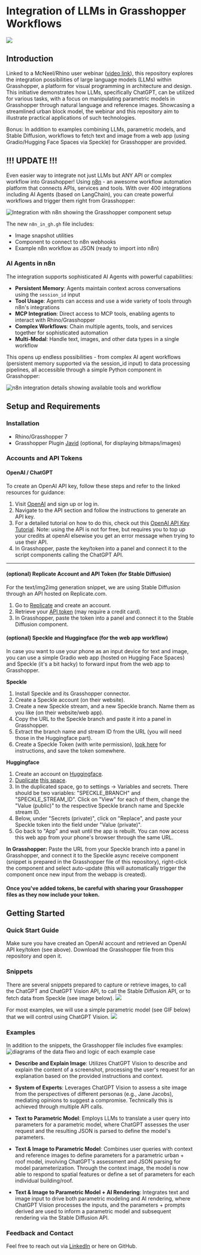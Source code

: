 # Integration of LLMs in Grasshopper Workflows
![](img/webinar.png)
## Introduction
Linked to a McNeel/Rhino user webinar ([video link](https://www.youtube.com/watch?v=tbUTjJROhNc)), this repository explores the integration possibilities of large language models (LLMs) within Grasshopper, a platform for visual programming in architecture and design. This initiative demonstrates how LLMs, specifically ChatGPT, can be utilized for various tasks, with a focus on manipulating parametric models in Grasshopper through natural language and reference images. Showcasing a streamlined urban block model, the webinar and this repository aim to illustrate practical applications of such technologies. 

Bonus: In addition to examples combining LLMs, parametric models, and Stable Diffusion, workflows to fetch text and image from a web app (using Gradio/Hugging Face Spaces via Speckle) for Grasshopper are provided.

## !!! UPDATE !!!
Even easier way to integrate not just LLMs but ANY API or complex workflow into Grasshopper! Using [n8n](https://n8n.io) - an awesome workflow automation platform that connects APIs, services and tools. With over 400 integrations including AI Agents  (based on LangChain), you can create powerful workflows and trigger them right from Grasshopper:

![Integration with n8n showing the Grasshopper component setup](img/n8n-in-grasshopper.png)

The new `n8n_in_gh.gh` file includes:
- Image snapshot utilities
- Component to connect to n8n webhooks 
- Example n8n workflow as JSON (ready to import into n8n)

### AI Agents in n8n
The integration supports sophisticated AI Agents with powerful capabilities:
- **Persistent Memory**: Agents maintain context across conversations using the `session_id` input
- **Tool Usage**: Agents can access and use a wide variety of tools through n8n's integrations
- **MCP Integration**: Direct access to MCP tools, enabling agents to interact with Rhino/Grasshopper
- **Complex Workflows**: Chain multiple agents, tools, and services together for sophisticated automation
- **Multi-Modal**: Handle text, images, and other data types in a single workflow

This opens up endless possibilities - from complex AI agent workflows (persistent memory supported via the session_id input) to data processing pipelines, all accessible through a simple Python component in Grasshopper:

![n8n integration details showing available tools and workflow](img/n8n-details.png)

## Setup and Requirements

### Installation
- Rhino/Grasshopper 7
- Grasshopper Plugin [Javid](https://www.food4rhino.com/en/app/javid) (optional, for displaying bitmaps/images)

### Accounts and API Tokens
#### OpenAI / ChatGPT
To create an OpenAI API key, follow these steps and refer to the linked resources for guidance:

1. Visit [OpenAI](https://platform.openai.com) and sign up or log in.
2. Navigate to the API section and follow the instructions to generate an API key.
3. For a detailed tutorial on how to do this, check out this [OpenAI API Key Tutorial](https://www.youtube.com/watch?v=FgjdC07qgUc).
Note: using the API is not for free, but requires you to top up your credits at openAI elsewise you get an error message when trying to use their API.
5. In Grasshopper, paste the key/token into a panel and connect it to the script components calling the ChatGPT API.

___
#### (optional) Replicate Account and API Token (for Stable Diffusion) 
For the text/img2img generation snippet, we are using Stable Diffusion through an API hosted on Replicate.com.
1. Go to [Replicate](https://replicate.com) and create an account.
2. Retrieve your [API token](https://docs.mindmac.app/how-to.../add-api-key/create-replicate-api-key) (may require a credit card).
3. In Grasshopper, paste the token into a panel and connect it to the Stable Diffusion component.

#### (optional) Speckle and Huggingface (for the web app workflow)
In case you want to use your phone as an input device for text and image, you can use a simple Gradio web app (hosted on Hugging Face Spaces) and Speckle (it's a bit hacky) to forward input from the web app to Grasshopper.

**Speckle**
1. Install Speckle and its Grasshopper connector.
2. Create a Speckle account (on their website).
3. Create a new Speckle stream, and a new Speckle branch. Name them as you like (on their website/web app).
4. Copy the URL to the Speckle branch and paste it into a panel in Grasshopper.
5. Extract the branch name and stream ID from the URL (you will need those in the Huggingface part).
6. Create a Speckle Token (with write permission), [look here](https://speckle.guide/dev/tokens.html#) for instructions, and save the token somewhere.

**Huggingface**
1. Create an account on [Huggingface](https://huggingface.co).
2. [Duplicate](https://huggingface.co/docs/hub/spaces-overview#duplicating-a-space) [this space](https://huggingface.co/spaces/serJD/withVisionAndVoice).
3. In the duplicated space, go to settings -> Variables and secrets. There should be two variables: "SPECKLE_BRANCH" and "SPECKLE_STREAM_ID". Click on "View" for each of them, change the "Value (public)" to the respective Speckle branch name and Speckle stream ID.
4. Below, under "Secrets (private)", click on "Replace", and paste your Speckle token into the field under "Value (private)".
5. Go back to "App" and wait until the app is rebuilt. You can now access this web app from your phone's browser through the same URL.

**In Grasshopper:**
Paste the URL from your Speckle branch into a panel in Grasshopper, and connect it to the Speckle async receive component (snippet is prepared in the Grasshopper file of this repository), right-click the component and select auto-update (this will automatically trigger the component once new input from the webapp is created).

#### Once you've added tokens, be careful with sharing your Grasshopper files as they now include your token.

## Getting Started

### Quick Start Guide
Make sure you have created an OpenAI account and retrieved an OpenAI API key/token (see above).
Download the Grasshopper file from this repository and open it.

### Snippets
There are several snippets prepared to capture or retrieve images, to call the ChatGPT and ChatGPT Vision API, to call the Stable Diffusion API, or to fetch data from Speckle (see image below).
![](img/snippets.png)

For most examples, we will use a simple parametric model (see GIF below) that we will control using ChatGPT Vision. 
![](img/parModel.gif)

### Examples
In addition to the snippets, the Grasshopper file includes five examples:
![ diagrams of the data flwo and logic of each example case](img/exampleDiagrams.png)


- **Describe and Explain Image**: Utilizes ChatGPT Vision to describe and explain the content of a screenshot, processing the user's request for an explanation based on the provided instructions and context.

- **System of Experts**: Leverages ChatGPT Vision to assess a site image from the perspectives of different personas (e.g., Jane Jacobs), mediating opinions to suggest a compromise. Technically this is achieved through multiple API calls.

- **Text to Parametric Model**: Employs LLMs to translate a user query into parameters for a parametric model, where ChatGPT assesses the user request and the resulting JSON is parsed to define the model's parameters.

- **Text & Image to Parametric Model**: Combines user queries with context and reference images to define parameters for a parametric urban + roof model, involving ChatGPT's assessment and JSON parsing for model parameterization. Through the context image, the model is now able to respond to spatial features or define a set of parameters for each individual building/roof.

- **Text & Image to Parametric Model + AI Rendering**: Integrates text and image input to drive both parametric modeling and AI rendering, where ChatGPT Vision processes the inputs, and the parameters + prompts derived are used to inform a parametric model and subsequent rendering via the Stable Diffusion API.

### Feedback and Contact
Feel free to reach out via [LinkedIn](https://www.linkedin.com/in/serjoscha-düring-920644173/) or here on GitHub.
